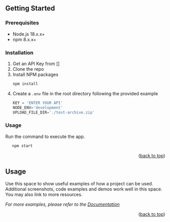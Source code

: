 ## Getting Started
### Prerequisites
  - Node.js 18.x.x+
  - npm 8.x.x+

### Installation
1. Get an API Key from []
2. Clone the repo
3. Install NPM packages
   ```sh
   npm install
   ```
4. Create a `.env` file in the root directory following the provided example 
   ```js
   KEY = 'ENTER YOUR API'
   NODE_ENV='development'
   UPLOAD_FILE_DIR='./test-archive.zip'
   ```
### Usage
Run the command to execute the app.
```sh
   npm start
```


<p align="right">(<a href="#readme-top">back to top</a>)</p>



<!-- USAGE EXAMPLES -->
## Usage

Use this space to show useful examples of how a project can be used. Additional screenshots, code examples and demos work well in this space. You may also link to more resources.

_For more examples, please refer to the [Documentation](https://example.com)_

<p align="right">(<a href="#readme-top">back to top</a>)</p>
